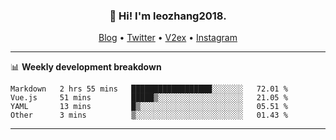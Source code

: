 <h3 align="center">👋 Hi! I'm leozhang2018.</h3>
<p align="center">
  <a href="https://code.leozhang2018.me">Blog</a> •
  <a href="https://twitter.com/leozhang2018">Twitter</a> •
  <a href="https://www.v2ex.com/member/leozhang">V2ex</a> •
  <a href="https://www.instagram.com/leozhanghere">Instagram</a>
</p>

-------

📊 **Weekly development breakdown**
<!--START_SECTION:waka-->
```text
Markdown   2 hrs 55 mins   ██████████████████░░░░░░░   72.01 % 
Vue.js     51 mins         █████▒░░░░░░░░░░░░░░░░░░░   21.05 % 
YAML       13 mins         █▒░░░░░░░░░░░░░░░░░░░░░░░   05.51 % 
Other      3 mins          ▒░░░░░░░░░░░░░░░░░░░░░░░░   01.43 % 
```
<!--END_SECTION:waka-->
-------
